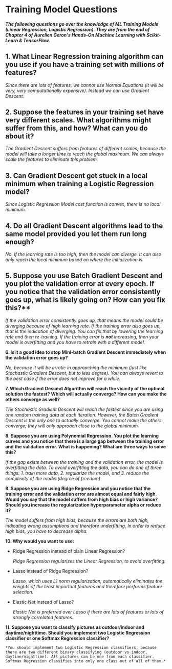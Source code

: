 # Training Model Questions



##### The following questions go over the knowledge of ML Training Models (Linear Regression, Logistic Regression). They are from the end of Chapter 4 of Aurelien Geron's *Hands-On Machine Learning with Scikit-Learn & TensorFlow*. 



## **1. What Linear Regression training algorithm can you use if you have a training set with millions of features?**

   *Since there are lots of features, we cannot use Normal Equations (it will be very, very computationally expensive). Instead we can use Gradient Descent.*

## **2. Suppose the features in your training set have very different scales. What algorithms might suffer from this, and how? What can you do about it?**

   *The Gradient Descent suffers from features of different scales, because the model will take a longer time to reach the global maximum. We can always scale the features to eliminate this problem.*

## **3. Can Gradient Descent get stuck in a local minimum when training a Logistic Regression model?**

   *Since Logistic Regression Model cost function is convex, there is no local minimum.*

## **4. Do all Gradient Descent algorithms lead to the same model provided you let them run long enough?**

   *No. If the learning rate is too high, then the model can diverge. It can also only reach the local minimum based on where the initialization is.*

## 5. Suppose you use Batch Gradient Descent and you plot the validation error at every epoch. If you notice that the validation error consistently goes up, what is likely going on? How can you fix this?**

   *If the validation error consistently goes up, that means the model could be diverging because of high learning rate. If the training error also goes up, that is the indication of diverging. You can fix that by lowering the learning rate and then re-training. If the training error is **not** increasing, then your model is overfitting and you have to retrain with a different model.*

**6. Is it a good idea to stop Mini-batch Gradient Descent immediately when the validation error goes up?**

   *No, because it will be erratic in approaching the minimum (just like Stochastic Gradient Descent, but to less degree). You can always revert to the best case if the error does not improve for a while.*

**7. Which Gradient Descent Algorithm will reach the vicinity of the optimal solution the fastest? Which will actually converge? How can you make the others converge as well?**

   *The Stochastic Gradient Descent will reach the fastest since you are using one random training data  at each iteration. However, the Batch Gradient Descent is the only one to actually converge. You cannot make the others converge; they will only approach close to the global minimum.*

**8. Suppose you are using Polynomial Regression. You plot the learning curves and you notice that there is a large gap between the training error and the validation error. What is happening? What are three ways to solve this?**

   *If the gap exists between the training and the validation error, the model is overfitting the data. To avoid overfitting the data, you can do one of three things: 1. train more data, 2. regularize the model, and 3. reduce the complexity of the model (degree of freedom)*

**9. Suppose you are using Ridge Regression and you notice that the training error and the validation error are almost equal and fairly high. Would you say that the model suffers from high bias or high variance? Should you increase the regularization hyperparameter alpha or reduce it?** 

   *The model suffers from high bias, because the errors are both high, indicating wrong assumptions and therefore underfitting. In order to reduce high bias, you have to decrease alpha.*

**10. Why would you want to use:**

  - Ridge Regression instead of plain Linear Regression?

    *Ridge Regression regularizes the Linear Regression, to avoid overfitting.*

  - Lasso instead of Ridge Regression?

    *Lasso, which uses L1 norm regularization, automatically eliminates the weights of the least important features and therefore performs feature selection.*

  - Elastic Net instead of Lasso?

    *Elastic Net is preferred over Lasso if there are lots of features or lots of strongly correlated features.*

**11. Suppose you want to classify pictures as outdoor/indoor and daytime/nighttime. Should you implement two Logistic Regression classifier or one Softmax Regression classifier?**

    *You should implement two Logistic Regression classifiers, because there are two different binary classifying (outdoor vs indoor, daytime/nighttime). All pictures can be one from each classifier. Softmax Regression classifies into only one class out of all of them.*
